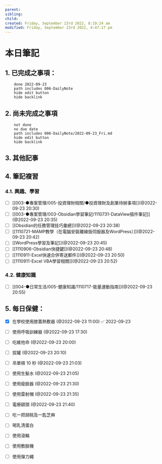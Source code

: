 ```yaml
---
parent: 
sibling: 
child: 
created: Friday, September 23rd 2022, 8:19:24 am
modified: Friday, September 23rd 2022, 4:47:17 pm
---
```


# 本日筆記


## 1. 已完成之事項：
```tasks
	done 2022-09-23
	path includes 006-DailyNote
	hide edit button 
	hide backlink
```

## 2. 尚未完成之事項
```tasks
	not done
	no due date
	path includes 006-DailyNote/2022-09-23_Fri.md
	hide edit button 
	hide backlink
```

## 3. 其他記事

## 4. 筆記複習
### 4.1. 興趣、學習
- [ ] [[003-●專案管理/005-投資理財相關/●投資理財及創業待辦事項]](@2022-09-23 20:30)
- [ ] [[003-●專案管理/003-Obsidian學習筆記/1110731-DataView插件筆記]](@2022-09-23 20:35)
- [ ] [[Obsidian的任務管理技巧彙總]](@2022-09-23 20:38)
- [ ] [[1110721-MAMP教學（在電腦安裝離線版伺服器及WordPress）]](@2022-09-23 20:42)
- [ ] [[WordPress學習及筆記]](@2022-09-23 20:45)
- [ ] [[1110906-Obsidian快捷鍵]](@2022-09-23 20:48)
- [ ] [[1110911-Excel快速合併寄送郵件]](@2022-09-23 20:50)
- [ ] [[1110911-Excel VBA學習相關]](@2022-09-23 20:52)

### 4.2. 健康知識
- [ ] [[004-●日常生活/005-健康知識/1110717-能量運動指南]](@2022-09-23 20:55)

## 5. 每日保健：
- [x] 在學校使用膝蓋熱敷器 (@2022-09-23 11:00) ✅ 2022-09-23
- [ ] 使用呼吸訓練器 (@2022-09-23 17:30)
- [ ] 吃維他命 (@2022-09-23 20:00)
- [ ] 拔罐 (@2022-09-23 20:10)
- [ ] 吊單槓 10 秒 (@2022-09-23 21:03)
- [ ] 使用生髮水 (@2022-09-23 21:05)
- [ ] 使用瘦臉器 (@2022-09-23 21:30)
- [ ] 使用雷射帽 (@2022-09-23 21:35)
- [ ] 電療額頭 (@2022-09-23 21:40)
- [ ] 吃一把胡桃及一匙芝麻
- [ ] 喝乳清蛋白
- [ ] 使用滾輪
- [ ] 使用敷臉機
- [ ] 使用彈力繩


